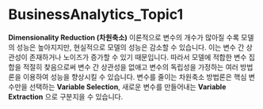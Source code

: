 # BusinessAnalytics_Topic1
__Dimensionality Reduction (차원축소)__
이론적으로 변수의 개수가 많아질 수록 모델의 성능은 높아지지만, 현실적으로 모델의 성능은 감소할 수 있습니다. 이는 변수 간 상관성이 존재하거나 노이즈가 증가할 수 있기 때문입니다. 따라서 모델에 적합한 변수 집합을 적절히 찾음으로써 변수 간 상관성을 없애고 변수의 독립성을 가정하는 여러 방법론을 이용하여 성능을 향상시킬 수 있습니다. 
변수를 줄이는 차원축소 방법론은 핵심 변수만을 선택하는 __Variable Selection__, 새로운 변수를 만들어내는 __Variable Extraction__ 으로 구분지을 수 있습니다.
